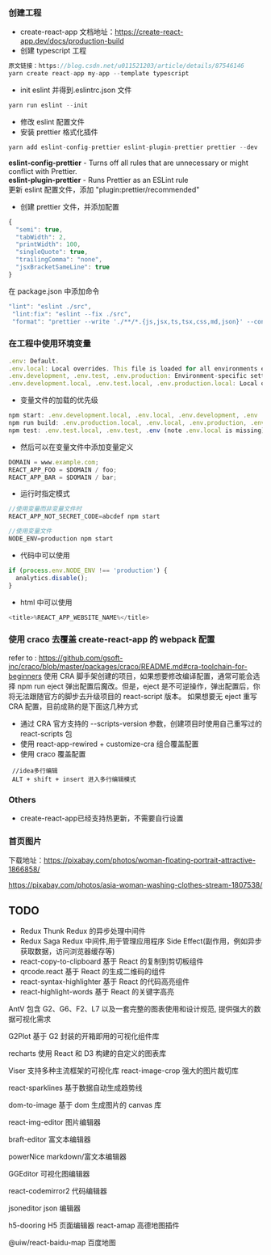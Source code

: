 ### 创建工程

- create-react-app 文档地址：https://create-react-app.dev/docs/production-build
- 创建 typescript 工程

```javascript
原文链接：https://blog.csdn.net/u011521203/article/details/87546146
yarn create react-app my-app --template typescript
```

- init eslint 并得到.eslintrc.json 文件

```javascript
yarn run eslint --init
```

- 修改 eslint 配置文件
- 安装 prettier 格式化插件

```javascript
yarn add eslint-config-prettier eslint-plugin-prettier prettier --dev
```

**eslint-config-prettier** - Turns off all rules that are unnecessary or might conflict with Prettier.  
**eslint-plugin-prettier** - Runs Prettier as an ESLint rule  
更新 eslint 配置文件，添加 "plugin:prettier/recommended"

- 创建 prettier 文件，并添加配置

```javascript
{
  "semi": true,
  "tabWidth": 2,
  "printWidth": 100,
  "singleQuote": true,
  "trailingComma": "none",
  "jsxBracketSameLine": true
}
```

在 package.json 中添加命令

```javascript
"lint": "eslint ./src",
 "lint:fix": "eslint --fix ./src",
 "format": "prettier --write './**/*.{js,jsx,ts,tsx,css,md,json}' --config ./.prettierrc"
```

### 在工程中使用环境变量

```javascript
.env: Default.
.env.local: Local overrides. This file is loaded for all environments except test.
.env.development, .env.test, .env.production: Environment-specific settings.
.env.development.local, .env.test.local, .env.production.local: Local overrides of environment-specific settings.
```

- 变量文件的加载的优先级

```javascript
npm start: .env.development.local, .env.local, .env.development, .env
npm run build: .env.production.local, .env.local, .env.production, .env
npm test: .env.test.local, .env.test, .env (note .env.local is missing)
```

- 然后可以在变量文件中添加变量定义

```javascript
DOMAIN = www.example.com;
REACT_APP_FOO = $DOMAIN / foo;
REACT_APP_BAR = $DOMAIN / bar;
```

- 运行时指定模式

```javascript
//使用变量而非变量文件时
REACT_APP_NOT_SECRET_CODE=abcdef npm start

//使用变量文件
NODE_ENV=production npm start
```

- 代码中可以使用

```javascript
if (process.env.NODE_ENV !== 'production') {
  analytics.disable();
}
```

- html 中可以使用

```javascript
<title>%REACT_APP_WEBSITE_NAME%</title>
```

### 使用 craco 去覆盖 create-react-app 的 webpack 配置

refer to : https://github.com/gsoft-inc/craco/blob/master/packages/craco/README.md#cra-toolchain-for-beginners
使用 CRA 脚手架创建的项目，如果想要修改编译配置，通常可能会选择 npm run eject 弹出配置后魔改。但是，eject 是不可逆操作，弹出配置后，你将无法跟随官方的脚步去升级项目的 react-script 版本。
如果想要无 eject 重写 CRA 配置，目前成熟的是下面这几种方式

- 通过 CRA 官方支持的 --scripts-version 参数，创建项目时使用自己重写过的 react-scripts 包
- 使用 react-app-rewired + customize-cra 组合覆盖配置
- 使用 craco 覆盖配置

```text
 //idea多行编辑
 ALT + shift + insert 进入多行编辑模式
```

### Others
- create-react-app已经支持热更新，不需要自行设置


### 首页图片
下载地址：https://pixabay.com/photos/woman-floating-portrait-attractive-1866858/  

https://pixabay.com/photos/asia-woman-washing-clothes-stream-1807538/

## TODO

- Redux Thunk Redux 的异步处理中间件
- Redux Saga Redux 中间件,用于管理应用程序 Side Effect(副作用，例如异步获取数据，访问浏览器缓存等)
- react-copy-to-clipboard 基于 React 的复制到剪切板组件
- qrcode.react 基于 React 的生成二维码的组件
- react-syntax-highlighter 基于 React 的代码高亮组件
- react-highlight-words 基于 React 的关键字高亮

AntV 包含 G2、G6、F2、L7 以及一套完整的图表使用和设计规范, 提供强大的数据可视化需求

G2Plot 基于 G2 封装的开箱即用的可视化组件库

recharts 使用 React 和 D3 构建的自定义的图表库

Viser 支持多种主流框架的可视化库
react-image-crop 强大的图片裁切库

react-sparklines 基于数据自动生成趋势线

dom-to-image 基于 dom 生成图片的 canvas 库

react-img-editor 图片编辑器

braft-editor 富文本编辑器

powerNice markdown/富文本编辑器

GGEditor 可视化图编辑器

react-codemirror2 代码编辑器

jsoneditor json 编辑器

h5-dooring H5 页面编辑器
react-amap 高德地图插件

@uiw/react-baidu-map 百度地图
